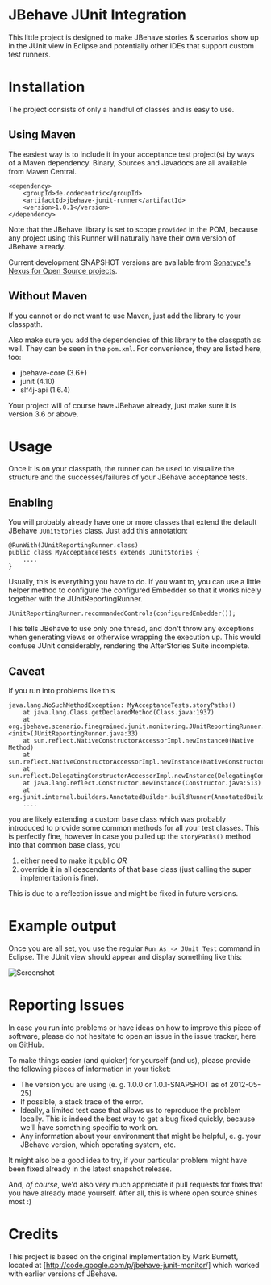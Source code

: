 JBehave JUnit Integration
=========================

This little project is designed to make JBehave
stories & scenarios show up in the JUnit view
in Eclipse and potentially other IDEs that support
custom test runners.

Installation
==========================
The project consists of only a handful of classes
and is easy to use. 


Using Maven
-------------------
The easiest way is to include
it in your acceptance test project(s) by ways of
a Maven dependency. Binary, Sources and Javadocs are
all available from Maven Central.

    <dependency>
        <groupId>de.codecentric</groupId>
        <artifactId>jbehave-junit-runner</artifactId>
        <version>1.0.1</version>
    </dependency>

Note that the JBehave library is set to scope `provided`
in the POM, because any project using this Runner will
naturally have their own version of JBehave already.

Current development SNAPSHOT versions are available from 
[Sonatype's Nexus for Open Source projects](https://oss.sonatype.org/content/repositories/snapshots/de/codecentric/jbehave-junit-runner/).

Without Maven
---------------------
If you cannot or do not want to use Maven, just
add the library to your classpath.

Also make sure you add the dependencies of this
library to the classpath as well. They can be
seen in the `pom.xml`. For convenience, they are
listed here, too:

  * jbehave-core (3.6+)
  * junit (4.10)
  * slf4j-api (1.6.4)

Your project will of course have JBehave already,
just make sure it is version 3.6 or above.


Usage
====================================
Once it is on your classpath, the runner can be used
to visualize the structure and the successes/failures
of your JBehave acceptance tests.

Enabling
-------------------------------
You will probably already have one or more classes
that extend the default JBehave `JUnitStories` class.
Just add this annotation:

    @RunWith(JUnitReportingRunner.class)
    public class MyAcceptanceTests extends JUnitStories {
        ....
    }

Usually, this is everything you have to do. If you want to,
you can use a little helper method to configure the configured 
Embedder so that it works nicely together with the JUnitReportingRunner.

	JUnitReportingRunner.recommandedControls(configuredEmbedder());
	 
This tells JBehave to use only one thread, and don't throw any exceptions
when generating views or otherwise wrapping the execution up. This would
confuse JUnit considerably, rendering the AfterStories Suite incomplete.

Caveat
----------------------------
If you run into problems like this

    java.lang.NoSuchMethodException: MyAcceptanceTests.storyPaths()
        at java.lang.Class.getDeclaredMethod(Class.java:1937)
        at org.jbehave.scenario.finegrained.junit.monitoring.JUnitReportingRunner.<init>(JUnitReportingRunner.java:33)
        at sun.reflect.NativeConstructorAccessorImpl.newInstance0(Native Method)
        at sun.reflect.NativeConstructorAccessorImpl.newInstance(NativeConstructorAccessorImpl.java:39)
        at sun.reflect.DelegatingConstructorAccessorImpl.newInstance(DelegatingConstructorAccessorImpl.java:27)
        at java.lang.reflect.Constructor.newInstance(Constructor.java:513)
        at org.junit.internal.builders.AnnotatedBuilder.buildRunner(AnnotatedBuilder.java:31)
        ....
        
you are likely extending a custom base class which
was probably introduced to provide some common methods
for all  your test classes. This is perfectly fine,
however in case you pulled up the `storyPaths()` method
into that common base class, you

  1. either need to make it public _OR_
  1. override it in all descendants of that base class 
     (just calling the super implementation is fine).
     
This is due to a reflection issue and might be fixed in
future versions.


Example output
=================================
Once you are all set, you use the regular `Run As -> JUnit Test`
command in Eclipse. The JUnit view should appear and display something
like this:

![Screenshot](/dschneller/jbehave-junit-monitor/raw/master/doc/img/JBehaveJUnitScreenshot.png)


Reporting Issues
=================================
In case you run into problems or have ideas on how to improve this
piece of software, please do not hesitate to open an issue in the
issue tracker, here on GitHub.

To make things easier (and quicker) for yourself (and us), please 
provide the following pieces of information in your ticket:

  * The version you are using (e. g. 1.0.0 or 1.0.1-SNAPSHOT as of 2012-05-25)
  * If possible, a stack trace of the error.
  * Ideally, a limited test case that allows us to reproduce the 
    problem locally. This is indeed the best way to get a bug fixed
    quickly, because we'll have something specific to work on.
  * Any information about your environment that might be helpful, e. g.
    your JBehave version, which operating system, etc.

It might also be a good idea to try, if your particular problem might have
been fixed already in the latest snapshot release.

And, *of course*, we'd also very much appreciate it pull requests for fixes
that you have already made yourself. After all, this is where open source
shines most :)

Credits
=================================
This project is based on the original implementation by Mark Burnett, located at [http://code.google.com/p/jbehave-junit-monitor/] which worked with earlier versions of JBehave.
